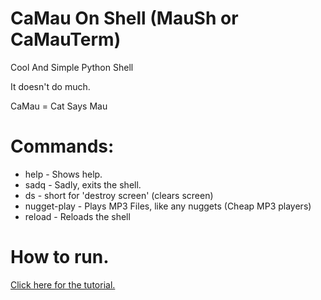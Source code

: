 # CaMau On Shell (MauSh or CaMauTerm)
Cool And Simple Python Shell

It doesn't do much.

CaMau = Cat Says Mau

# Commands:
- help - Shows help.
- sadq - Sadly, exits the shell.
- ds - short for 'destroy screen' (clears screen)
- nugget-play - Plays MP3 Files, like any nuggets (Cheap MP3 players)
- reload - Reloads the shell
# How to run.

[Click here for the tutorial.](https://github.com/Dv5n/camauterm/blob/main/RUN.md)
